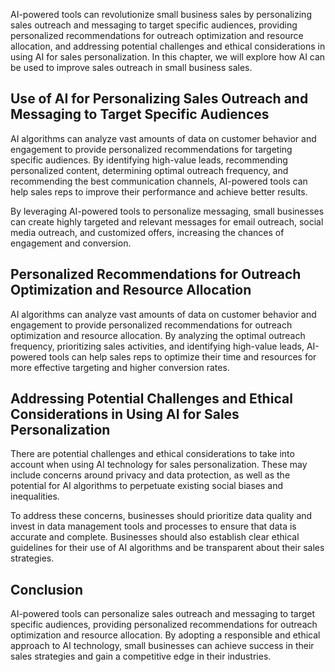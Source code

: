 
AI-powered tools can revolutionize small business sales by personalizing sales outreach and messaging to target specific audiences, providing personalized recommendations for outreach optimization and resource allocation, and addressing potential challenges and ethical considerations in using AI for sales personalization. In this chapter, we will explore how AI can be used to improve sales outreach in small business sales.

Use of AI for Personalizing Sales Outreach and Messaging to Target Specific Audiences
-------------------------------------------------------------------------------------

AI algorithms can analyze vast amounts of data on customer behavior and engagement to provide personalized recommendations for targeting specific audiences. By identifying high-value leads, recommending personalized content, determining optimal outreach frequency, and recommending the best communication channels, AI-powered tools can help sales reps to improve their performance and achieve better results.

By leveraging AI-powered tools to personalize messaging, small businesses can create highly targeted and relevant messages for email outreach, social media outreach, and customized offers, increasing the chances of engagement and conversion.

Personalized Recommendations for Outreach Optimization and Resource Allocation
------------------------------------------------------------------------------

AI algorithms can analyze vast amounts of data on customer behavior and engagement to provide personalized recommendations for outreach optimization and resource allocation. By analyzing the optimal outreach frequency, prioritizing sales activities, and identifying high-value leads, AI-powered tools can help sales reps to optimize their time and resources for more effective targeting and higher conversion rates.

Addressing Potential Challenges and Ethical Considerations in Using AI for Sales Personalization
------------------------------------------------------------------------------------------------

There are potential challenges and ethical considerations to take into account when using AI technology for sales personalization. These may include concerns around privacy and data protection, as well as the potential for AI algorithms to perpetuate existing social biases and inequalities.

To address these concerns, businesses should prioritize data quality and invest in data management tools and processes to ensure that data is accurate and complete. Businesses should also establish clear ethical guidelines for their use of AI algorithms and be transparent about their sales strategies.

Conclusion
----------

AI-powered tools can personalize sales outreach and messaging to target specific audiences, providing personalized recommendations for outreach optimization and resource allocation. By adopting a responsible and ethical approach to AI technology, small businesses can achieve success in their sales strategies and gain a competitive edge in their industries.

